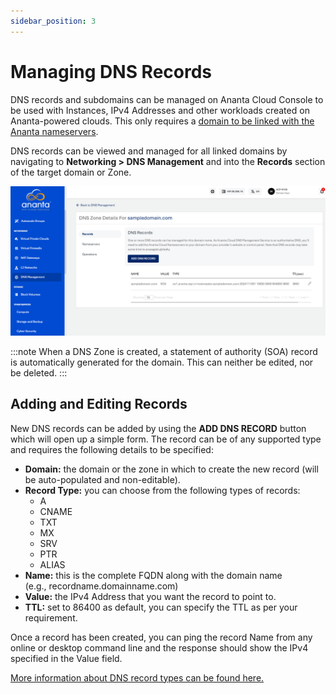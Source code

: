 ```yaml
---
sidebar_position: 3
---
```

# Managing DNS Records

DNS records and subdomains can be managed on Ananta Cloud Console to be used with Instances, IPv4 Addresses and other workloads created on Ananta-powered clouds. This only requires a [domain to be linked with the Ananta nameservers](LinkingDomainstoAnantaCloudConsole).

DNS records can be viewed and managed for all linked domains by navigating to **Networking > DNS Management** and into the **Records** section of the target domain or Zone.

![Managing DNS Records](img/ManagingDNSRecords1.png)

:::note
When a DNS Zone is created, a statement of authority (SOA) record is automatically generated for the domain. This can neither be edited, nor be deleted.
:::
## Adding and Editing Records

New DNS records can be added by using the **ADD DNS RECORD** button which will open up a simple form. The record can be of any supported type and requires the following details to be specified:

- **Domain:** the domain or the zone in which to create the new record (will be auto-populated and non-editable).
- **Record Type:** you can choose from the following types of records:
    - A
    - CNAME
    - TXT
    - MX
    - SRV
    - PTR
    - ALIAS
- **Name:** this is the complete FQDN along with the domain name (e.g., recordname.domainname.com)
- **Value:** the IPv4 Address that you want the record to point to.
- **TTL:** set to 86400 as default, you can specify the TTL as per your requirement.

Once a record has been created, you can ping the record Name from any online or desktop command line and the response should show the IPv4 specified in the Value field.

[More information about DNS record types can be found here.](https://ns1.com/resources/dns-types-records-servers-and-queries)


